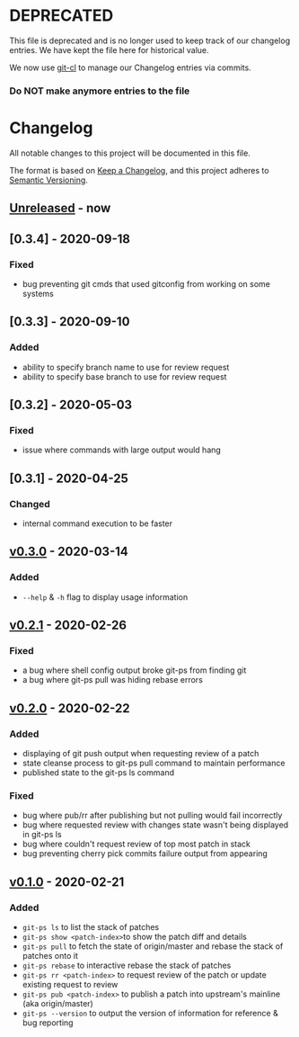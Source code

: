 # DEPRECATED

This file is deprecated and is no longer used to keep track of our changelog entries.
We have kept the file here for historical value.

We now use [git-cl](https://github.com/uptech/git-cl) to manage our Changelog entries
via commits.

### Do **NOT** make anymore entries to the file

# Changelog

All notable changes to this project will be documented in this file.

The format is based on [Keep a Changelog](https://keepachangelog.com/en/1.0.0/),
and this project adheres to [Semantic Versioning](https://semver.org/spec/v2.0.0.html).

## [Unreleased] - now

## [0.3.4] - 2020-09-18

### Fixed
- bug preventing git cmds that used gitconfig from working on some systems

## [0.3.3] - 2020-09-10

### Added
- ability to specify branch name to use for review request
- ability to specify base branch to use for review request

## [0.3.2] - 2020-05-03

### Fixed
- issue where commands with large output would hang

## [0.3.1] - 2020-04-25

### Changed
- internal command execution to be faster

## [v0.3.0] - 2020-03-14

### Added

- `--help` & `-h` flag to display usage information

## [v0.2.1] - 2020-02-26

### Fixed

- a bug where shell config output broke git-ps from finding git
- a bug where git-ps pull was hiding rebase errors

## [v0.2.0] - 2020-02-22

### Added

- displaying of git push output when requesting review of a patch
- state cleanse process to git-ps pull command to maintain performance
- published state to the git-ps ls command

### Fixed

- bug where pub/rr after publishing but not pulling would fail incorrectly
- bug where requested review with changes state wasn't being displayed in git-ps ls
- bug where couldn't request review of top most patch in stack
- bug preventing cherry pick commits failure output from appearing

## [v0.1.0] - 2020-02-21

### Added

- `git-ps ls` to list the stack of patches
- `git-ps show <patch-index>`to show the patch diff and details
- `git-ps pull` to fetch the state of origin/master and rebase the stack of patches onto it
- `git-ps rebase` to interactive rebase the stack of patches
- `git-ps rr <patch-index>` to request review of the patch or update existing request to review
- `git-ps pub <patch-index>` to publish a patch into upstream's mainline (aka origin/master)
- `git-ps --version` to output the version of information for reference & bug reporting

[v0.1.0]: https://github.com/uptech/git-ps/compare/05fa129...0.1.0
[v0.2.0]: https://github.com/uptech/git-ps/compare/0.1.0...0.2.0
[v0.2.1]: https://github.com/uptech/git-ps/compare/0.2.0...0.2.1
[v0.3.0]: https://github.com/uptech/git-ps/compare/0.2.1...0.3.0
[v0.3.1]: https://github.com/uptech/git-ps/compare/0.3.0...0.3.1
[v0.3.2]: https://github.com/uptech/git-ps/compare/0.3.1...0.3.2
[v0.3.3]: https://github.com/uptech/git-ps/compare/0.3.2...0.3.3
[v0.3.4]: https://github.com/uptech/git-ps/compare/0.3.3...0.3.4
[Unreleased]: https://github.com/uptech/git-ps/compare/0.3.4...HEAD
